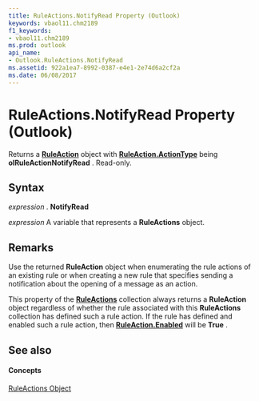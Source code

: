 ```yaml
---
title: RuleActions.NotifyRead Property (Outlook)
keywords: vbaol11.chm2189
f1_keywords:
- vbaol11.chm2189
ms.prod: outlook
api_name:
- Outlook.RuleActions.NotifyRead
ms.assetid: 922a1ea7-8992-0387-e4e1-2e74d6a2cf2a
ms.date: 06/08/2017
---
```



# RuleActions.NotifyRead Property (Outlook)

Returns a **[RuleAction](ruleaction-object-outlook.md)** object with **[RuleAction.ActionType](ruleaction-actiontype-property-outlook.md)** being **olRuleActionNotifyRead** . Read-only.


## Syntax

 _expression_ . **NotifyRead**

 _expression_ A variable that represents a **RuleActions** object.


## Remarks

Use the returned **RuleAction** object when enumerating the rule actions of an existing rule or when creating a new rule that specifies sending a notification about the opening of a message as an action.

This property of the **[RuleActions](ruleactions-object-outlook.md)** collection always returns a **RuleAction** object regardless of whether the rule associated with this **RuleActions** collection has defined such a rule action. If the rule has defined and enabled such a rule action, then **[RuleAction.Enabled](moveorcopyruleaction-enabled-property-outlook.md)** will be **True** .


## See also


#### Concepts


[RuleActions Object](ruleactions-object-outlook.md)

